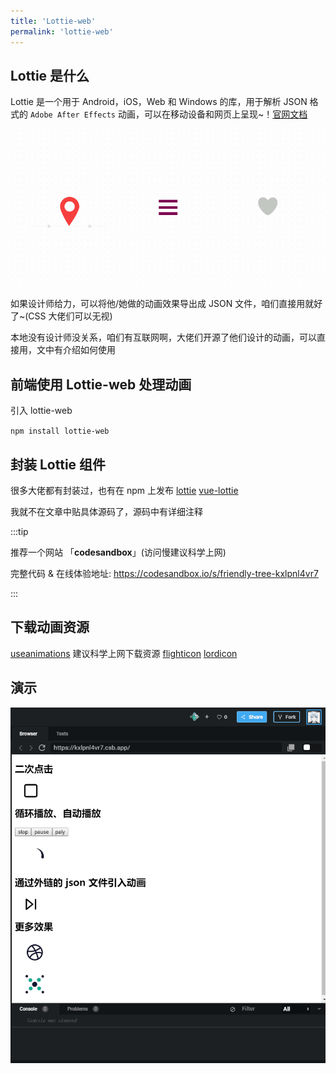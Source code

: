 ```yaml
---
title: 'Lottie-web'
permalink: 'lottie-web'
---
```


## Lottie 是什么

Lottie 是一个用于 Android，iOS，Web 和 Windows 的库，用于解析 JSON 格式的 `Adobe After Effects` 动画，可以在移动设备和网页上呈现~！[官网文档](http://airbnb.io/lottie/#/)

![](https://raw.githubusercontent.com/ITxiaohao/blog-img/master/img/Jest/20190729151404.gif)

如果设计师给力，可以将他/她做的动画效果导出成 JSON 文件，咱们直接用就好了~(CSS 大佬们可以无视)

本地没有设计师没关系，咱们有互联网啊，大佬们开源了他们设计的动画，可以直接用，文中有介绍如何使用

## 前端使用 Lottie-web 处理动画

引入 lottie-web

`npm install lottie-web`

## 封装 Lottie 组件

很多大佬都有封装过，也有在 npm 上发布 [lottie](https://www.npmjs.com/search?q=lottie) [vue-lottie](https://www.npmjs.com/search?q=vue-lottie)

我就不在文章中贴具体源码了，源码中有详细注释

:::tip

推荐一个网站 「**codesandbox**」(访问慢建议科学上网)

完整代码 & 在线体验地址: https://codesandbox.io/s/friendly-tree-kxlpnl4vr7

:::

## 下载动画资源

[useanimations](https://useanimations.com/#explore) 建议科学上网下载资源
[flighticon](https://www.flighticon.co/)
[lordicon](https://lordicon.com/)

## 演示

![](https://raw.githubusercontent.com/ITxiaohao/blog-img/master/img/Jest/20190729142433.gif)
